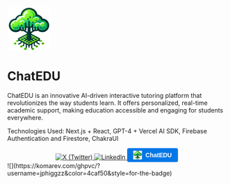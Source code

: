<img src="https://github.com/chat-edu/chat-edu/blob/main/public/logo.png" alt="ChatEDU Main Page" width="100" />

# ChatEDU
ChatEDU is an innovative AI-driven interactive tutoring platform that revolutionizes the way students learn. It offers personalized, real-time academic support, making education accessible and engaging for students everywhere.

Technologies Used: Next.js + React, GPT-4 + Vercel AI SDK, Firebase Authentication and Firestore, ChakraUI

<div align="center">
  <a href="https://x.com/jpeg_higgins" target="_blank">
    <img alt="X (Twitter)" src="https://img.shields.io/badge/X-000000?style=for-the-badge&logo=twitter&logoColor=white" />
  </a>
  <a href="https://www.linkedin.com/in/jp-higgins/" target="_blank">
    <img alt="LinkedIn" src="https://img.shields.io/badge/LinkedIn-0A66C2?style=for-the-badge&logo=linkedin&logoColor=white" />
  </a>
  <a href="https://chatedu.io" target="_blank" style="display: inline-flex; align-items: center; padding: 6px 14px; background-color: #0078E7; border-radius: 4px; text-decoration: none; font-weight: 600; font-family: sans-serif; font-size: 14px; color: white;">
    <img src="https://raw.githubusercontent.com/chat-edu/chat-edu/main/public/logo.png" alt="ChatEDU Logo" style="height: 20px; margin-right: 8px;" />
    ChatEDU
  </a>
</div>
![](https://komarev.com/ghpvc/?username=jphiggzz&color=4caf50&style=for-the-badge)
